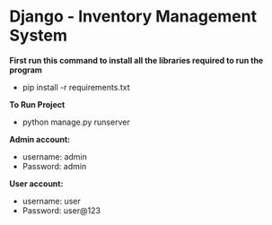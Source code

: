 # Django - Inventory Management System

<b> First run this command to install all the libraries required to run the program </b>
- pip install -r requirements.txt

<b> To Run Project </b>
- python manage.py runserver

<b> Admin account: </b>
- username: admin
- Password: admin

<b> User account: </b>
- username: user
- Password: user@123
